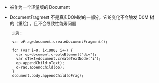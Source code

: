- 被作为一个轻量版的 Document
-  DocumentFragment 不是真实DOM树的一部分，它的变化不会触发 DOM 树的（重绘) ，且不会导致性能等问题

        示例：
    
        var oFrag=document.createDocumentFragment();
    
        for (var i=0; i<1000; i++) {
          var op=document.createElement("div");
          var oText=document.createTextNode(‘i’);
          op.appendChild(oText);
          oFrag.appendChild(op);
        }
        document.body.appendChild(oFrag);

